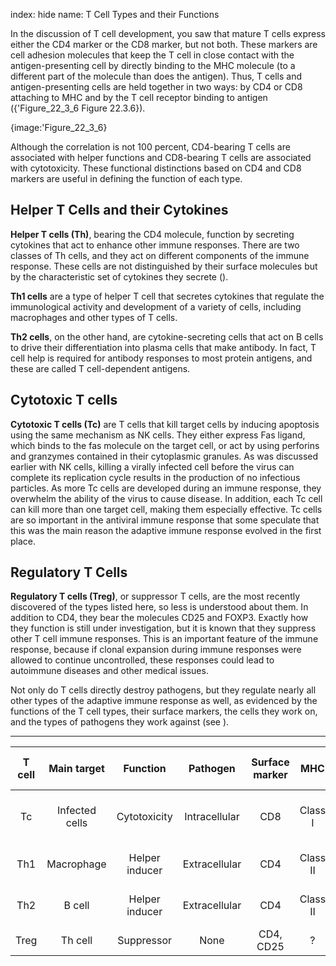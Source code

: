 index: hide
name: T Cell Types and their Functions

In the discussion of T cell development, you saw that mature T cells express either the CD4 marker or the CD8 marker, but not both. These markers are cell adhesion molecules that keep the T cell in close contact with the antigen-presenting cell by directly binding to the MHC molecule (to a different part of the molecule than does the antigen). Thus, T cells and antigen-presenting cells are held together in two ways: by CD4 or CD8 attaching to MHC and by the T cell receptor binding to antigen ({'Figure_22_3_6 Figure 22.3.6}).


{image:'Figure_22_3_6}
        

Although the correlation is not 100 percent, CD4-bearing T cells are associated with helper functions and CD8-bearing T cells are associated with cytotoxicity. These functional distinctions based on CD4 and CD8 markers are useful in defining the function of each type.

## Helper T Cells and their Cytokines

 **Helper T cells (Th)**, bearing the CD4 molecule, function by secreting cytokines that act to enhance other immune responses. There are two classes of Th cells, and they act on different components of the immune response. These cells are not distinguished by their surface molecules but by the characteristic set of cytokines they secrete ().

 **Th1 cells** are a type of helper T cell that secretes cytokines that regulate the immunological activity and development of a variety of cells, including macrophages and other types of T cells.

 **Th2 cells**, on the other hand, are cytokine-secreting cells that act on B cells to drive their differentiation into plasma cells that make antibody. In fact, T cell help is required for antibody responses to most protein antigens, and these are called T cell-dependent antigens.

## Cytotoxic T cells

 **Cytotoxic T cells (Tc)** are T cells that kill target cells by inducing apoptosis using the same mechanism as NK cells. They either express Fas ligand, which binds to the fas molecule on the target cell, or act by using perforins and granzymes contained in their cytoplasmic granules. As was discussed earlier with NK cells, killing a virally infected cell before the virus can complete its replication cycle results in the production of no infectious particles. As more Tc cells are developed during an immune response, they overwhelm the ability of the virus to cause disease. In addition, each Tc cell can kill more than one target cell, making them especially effective. Tc cells are so important in the antiviral immune response that some speculate that this was the main reason the adaptive immune response evolved in the first place.

## Regulatory T Cells

 **Regulatory T cells (Treg)**, or suppressor T cells, are the most recently discovered of the types listed here, so less is understood about them. In addition to CD4, they bear the molecules CD25 and FOXP3. Exactly how they function is still under investigation, but it is known that they suppress other T cell immune responses. This is an important feature of the immune response, because if clonal expansion during immune responses were allowed to continue uncontrolled, these responses could lead to autoimmune diseases and other medical issues.

Not only do T cells directly destroy pathogens, but they regulate nearly all other types of the adaptive immune response as well, as evidenced by the functions of the T cell types, their surface markers, the cells they work on, and the types of pathogens they work against (see ).


****

| T cell | Main target | Function | Pathogen | Surface marker | MHC | Cytokines or mediators |
|:-:|:-:|:-:|:-:|:-:|:-:|:-:|
| Tc | Infected cells | Cytotoxicity | Intracellular | CD8 | Class I | Perforins, granzymes, and fas ligand |
| Th1 | Macrophage | Helper inducer | Extracellular | CD4 | Class II | Interferon-γ and TGF-β |
| Th2 | B cell | Helper inducer | Extracellular | CD4 | Class II | IL-4, IL-6, IL-10, and others |
| Treg | Th cell | Suppressor | None | CD4, CD25 | ? | TGF-β and IL-10 |
    
